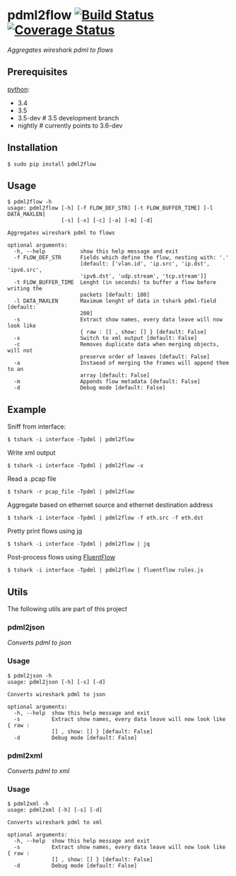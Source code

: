 # pdml2flow [![Build Status](https://travis-ci.org/Enteee/pdml2flow.svg?branch=master)](https://travis-ci.org/Enteee/pdml2flow) [![Coverage Status](https://coveralls.io/repos/github/Enteee/pdml2flow/badge.svg?branch=master)](https://coveralls.io/github/Enteee/pdml2flow?branch=master)
_Aggregates wireshark pdml to flows_


## Prerequisites
[python]:
  - 3.4
  - 3.5
  - 3.5-dev # 3.5 development branch
  - nightly # currently points to 3.6-dev

## Installation
    $ sudo pip install pdml2flow

## Usage
```shell
$ pdml2flow -h
usage: pdml2flow [-h] [-f FLOW_DEF_STR] [-t FLOW_BUFFER_TIME] [-l DATA_MAXLEN]
                 [-s] [-x] [-c] [-a] [-m] [-d]

Aggregates wireshark pdml to flows

optional arguments:
  -h, --help           show this help message and exit
  -f FLOW_DEF_STR      Fields which define the flow, nesting with: '.'
                       [default: ['vlan.id', 'ip.src', 'ip.dst', 'ipv6.src',
                       'ipv6.dst', 'udp.stream', 'tcp.stream']]
  -t FLOW_BUFFER_TIME  Lenght (in seconds) to buffer a flow before writing the
                       packets [default: 180]
  -l DATA_MAXLEN       Maximum lenght of data in tshark pdml-field [default:
                       200]
  -s                   Extract show names, every data leave will now look like
                       { raw : [] , show: [] } [default: False]
  -x                   Switch to xml output [default: False]
  -c                   Removes duplicate data when merging objects, will not
                       preserve order of leaves [default: False]
  -a                   Instaead of merging the frames will append them to an
                       array [default: False]
  -m                   Appends flow metadata [default: False]
  -d                   Debug mode [default: False]
```
## Example
Sniff from interface:

```shell
$ tshark -i interface -Tpdml | pdml2flow
```

Write xml output
```shell
$ tshark -i interface -Tpdml | pdml2flow -x
```

Read a .pcap file
```shell
$ tshark -r pcap_file -Tpdml | pdml2flow
```

Aggregate based on ethernet source and ethernet destination address
```shell
$ tshark -i interface -Tpdml | pdml2flow -f eth.src -f eth.dst
```

Pretty print flows using [jq]
```shell
$ tshark -i interface -Tpdml | pdml2flow | jq
```

Post-process flows using [FluentFlow]
```shell
$ tshark -i interface -Tpdml | pdml2flow | fluentflow rules.js
```

## Utils

The following utils are part of this project

### pdml2json
_Converts pdml to json_

### Usage
```shell
$ pdml2json -h
usage: pdml2json [-h] [-s] [-d]

Converts wireshark pdml to json

optional arguments:
  -h, --help  show this help message and exit
  -s          Extract show names, every data leave will now look like { raw :
              [] , show: [] } [default: False]
  -d          Debug mode [default: False]
```

### pdml2xml
_Converts pdml to xml_

### Usage
```shell
$ pdml2xml -h
usage: pdml2xml [-h] [-s] [-d]

Converts wireshark pdml to xml

optional arguments:
  -h, --help  show this help message and exit
  -s          Extract show names, every data leave will now look like { raw :
              [] , show: [] } [default: False]
  -d          Debug mode [default: False]
```

[python]: https://www.python.org/
[wireshark]: https://www.wireshark.org/
[dict2xml]: https://github.com/delfick/python-dict2xml
[jq]: https://stedolan.github.io/jq/
[FluentFlow]: https://github.com/t-moe/FluentFlow
